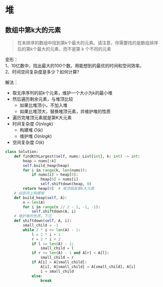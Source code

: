 # 堆

## 数组中第k大的元素

> 在未排序的数组中找到第k个最大的元素。请注意，你需要找的是数组排序后的第k个最大的元素，而不是第 k 个不同的元素

变形：  
1、10亿数中，找出最大的100个数。用能想到的最优的时间和空间效率。  
2、时间空间复杂度是多少？如何计算?

解法：

- 取无序序列的前k个元素，维护一个大小为k的最小堆
- 然后遍历剩余元素，与堆顶比较
  - 如果比堆顶小，不加入堆
  - 如果比堆顶大，替换堆顶元素，并维护堆的性质
- 遍历完堆顶元素就是第K大元素
- 时间复杂度 $O(nlogk)$
  - 构建堆 $O(k)$
  - 维护堆 $O(nlogk)$
- 空间复杂度 $O(k)$

```python
class Solution:
    def findKthLargest(self, nums: List[int], k: int) -> int:
        heap = nums[:k]
        self.build_heap(heap)
        for i in range(k, len(nums)):
            if nums[i] > heap[0]:
                heap[0] = nums[i]
                self.shiftdown(heap, 0)
        return heap[0]  # 堆顶就是第k大元素
    # 自底向上构建堆
    def build_heap(self, A):
        n = len(A)
        for i in range(n // 2 - 1, -1, -1):
            self.shiftdown(A, i)
    # 维护堆的性质，下沉
    def shiftdown(self, A, i):
        small_child = -1
        while 2 * i <= len(A) - 1:
            l = 2 * i + 1
            r = 2 * i + 2
            if l <= len(A) - 1:
                small_child = l
            if r <= len(A) - 1 and A[r] < A[l]:
                small_child = r
            if A[i] > A[small_child]:
                A[i], A[small_child] = A[small_child], A[i]
                i = small_child
            else:
                break
```